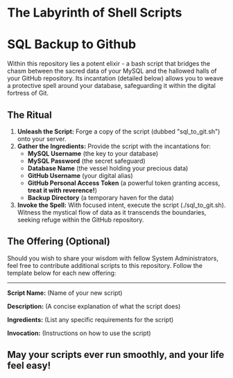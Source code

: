 # The Labyrinth of Shell Scripts 

# SQL Backup to Github
Within this repository lies a potent elixir - a bash script that bridges the chasm between the sacred data of your MySQL and the hallowed halls of your GitHub repository. Its incantation (detailed below) allows you to weave a protective spell around your database, safeguarding it within the digital fortress of Git.

## The Ritual

1. **Unleash the Script:**  Forge a copy of the script (dubbed "sql_to_git.sh") onto your server.
2. **Gather the Ingredients:**  Provide the script with the incantations for:
   - **MySQL Username** (the key to your database)
   - **MySQL Password** (the secret safeguard)
   - **Database Name** (the vessel holding your precious data)
   - **GitHub Username** (your digital alias)
   - **GitHub Personal Access Token** (a powerful token granting access, **treat it with reverence!**)
   - **Backup Directory** (a temporary haven for the data)
3. **Invoke the Spell:**  With focused intent, execute the script (./sql_to_git.sh). Witness the mystical flow of data as it transcends the boundaries, seeking refuge within the GitHub repository.

## The Offering (Optional)

Should you wish to share your wisdom with fellow System Administrators, feel free to contribute additional scripts to this repository. Follow the template below for each new offering:

---

**Script Name:** (Name of your new script)

**Description:** (A concise explanation of what the script does)

**Ingredients:** (List any specific requirements for the script)

**Invocation:** (Instructions on how to use the script)

## May your scripts ever run smoothly, and your life feel easy!
